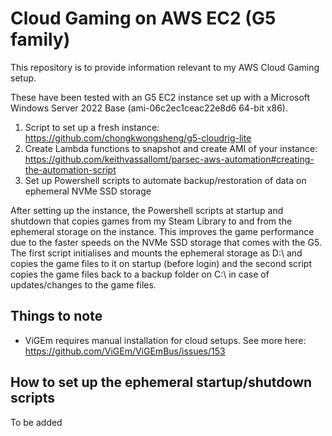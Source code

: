 # Cloud Gaming on AWS EC2 (G5 family)

This repository is to provide information relevant to my AWS Cloud Gaming setup.

These have been tested with an G5 EC2 instance set up with a Microsoft Windows Server 2022 Base (ami-06c2ec1ceac22e8d6 64-bit x86).

1. Script to set up a fresh instance: https://github.com/chongkwongsheng/g5-cloudrig-lite
1. Create Lambda functions to snapshot and create AMI of your instance: https://github.com/keithvassallomt/parsec-aws-automation#creating-the-automation-script
1. Set up Powershell scripts to automate backup/restoration of data on ephemeral NVMe SSD storage

After setting up the instance, the Powershell scripts at startup and shutdown that copies games from my Steam Library to and from the ephemeral storage on the instance. This improves the game performance due to the faster speeds on the NVMe SSD storage that comes with the G5. The first script initialises and mounts the ephemeral storage as D:\ and copies the game files to it on startup (before login) and the second script copies the game files back to a backup folder on C:\ in case of updates/changes to the game files.

## Things to note

* ViGEm requires manual installation for cloud setups. See more here: https://github.com/ViGEm/ViGEmBus/issues/153

## How to set up the ephemeral startup/shutdown scripts

To be added

